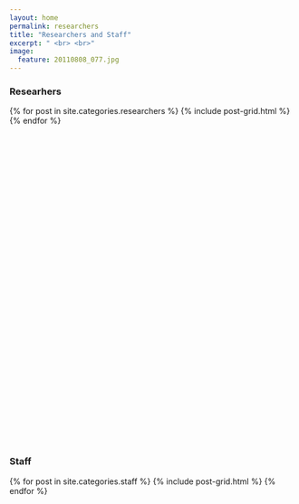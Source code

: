```yaml
---
layout: home
permalink: researchers
title: "Researchers and Staff"
excerpt: " <br> <br>"
image:
  feature: 20110808_077.jpg
---
```

### Researhers
<div class="tiles">
{% for post in site.categories.researchers %}
	{% include post-grid.html %}
{% endfor %}
</div><!-- /.tiles -->
<br><br><br><br><br><br><br><br><br><br><br><br><br><br>
<br><br><br><br><br><br><br><br><br><br><br><br><br><br>
<br><br><br><br><br>

### Staff
<div class="tiles">
{% for post in site.categories.staff %}
	{% include post-grid.html %}
{% endfor %}
</div><!-- /.tiles -->
